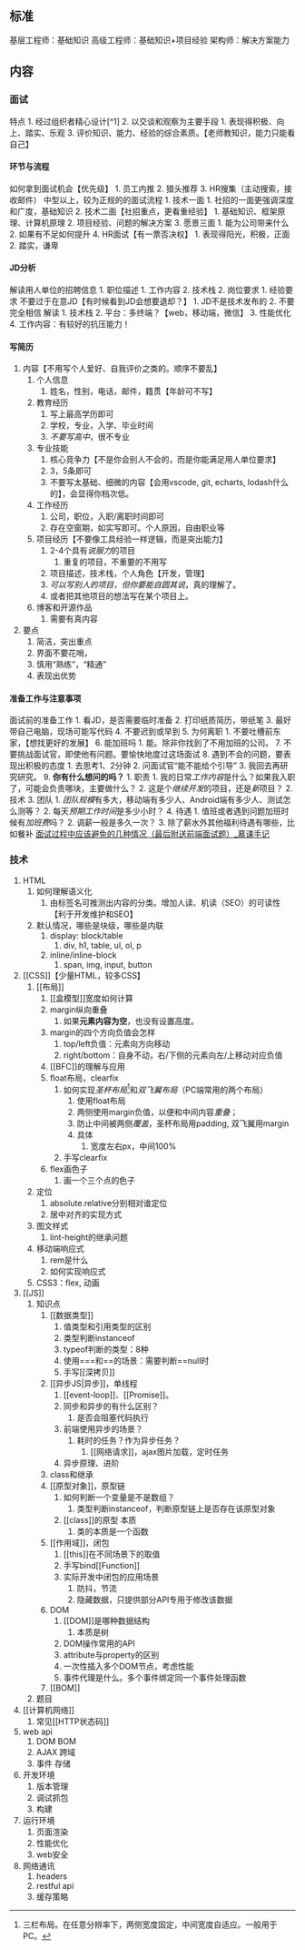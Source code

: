 ## 标准
基层工程师：基础知识
高级工程师：基础知识+项目经验
架构师：解决方案能力
## 内容
### 面试
特点
	1. 经过组织者精心设计[^1] 
	2. 以交谈和观察为主要手段
		1. 表现得积极、向上、踏实、乐观
	3. 评价知识、能力、经验的综合素质。【老师教知识，能力只能看自己】
#### 环节与流程
如何拿到面试机会【优先级】
	1. 员工内推
	2. 猎头推荐
	3. HR搜集（主动搜索，接收邮件）
中型以上，较为正规的的面试流程
	1. 技术一面
		1. 社招的一面更强调深度和广度，基础知识
	2. 技术二面【社招重点，更看重经验】
		1. 基础知识、框架原理、计算机原理
		2. 项目经验、问题的解决方案
	3. 愿景三面
		1. 能为公司带来什么
		2. 如果有不足如何提升
	4. HR面试【有一票否决权】
		1. 表现得阳光，积极，正面
		2. 踏实，谦卑
#### JD分析
解读用人单位的招聘信息
	1. 职位描述
		1. 工作内容
		2. 技术栈
	2. 岗位要求
		1. 经验要求
不要过于在意JD【有时候看到JD会想要退却？】
	1. JD不是技术发布的
	2. 不要完全相信
解读
	1. 技术栈
	2. 平台：多终端？【web，移动端，微信】
	3. 性能优化
	4. 工作内容：有较好的抗压能力！
#### 写简历
1. 内容【不用写个人爱好、自我评价之类的。顺序不要乱】
	1. 个人信息
		1. 姓名，性别，电话，邮件，籍贯【年龄可不写】
	2. 教育经历
		1. 写上最高学历即可
		2. 学校，专业，入学、毕业时间
		3. *不要写高中*，很不专业
	3. 专业技能
		1. 核心竞争力【不是你会别人不会的，而是你能满足用人单位要求】
		2. 3，5条即可
		3. 不要写太基础、细微的内容【会用vscode, git, echarts, lodash什么的】，会显得你档次低。
	4. 工作经历
		1. 公司，职位，入职/离职时间即可
		2. 存在空窗期，如实写即可。个人原因，自由职业等
	5. 项目经历【不要像工具经验一样逻辑，而是突出能力】
		1. 2-4个具有*说服力*的项目
			1. 重复的项目，不重要的不用写
		2. 项目描述，技术栈，个人角色【开发，管理】
		3. *可以写别人的项目，但你要能自圆其说*，真的理解了。
		4. 或者把其他项目的想法写在某个项目上。
	6. 博客和开源作品
		1. 需要有真内容
2. 要点
	1. 简洁，突出重点
	2. 界面不要花哨，
	3. 慎用“熟练”，“精通”
	4. 表现出优势
#### 准备工作与注意事项
面试前的准备工作
	1. 看JD，是否需要临时准备
	2. 打印纸质简历，带纸笔
	3. 最好带自己电脑，现场可能写代码
	4. 不要迟到或早到
	5. 为何离职
		1. 不要吐槽前东家，【想找更好的发展】
	6. 能加班吗
		1. 能。除非你找到了不用加班的公司。
	7. 不要挑战面试官，即使他有问题。要愉快地度过这场面试
	8. 遇到不会的问题，要表现出积极的态度
		1. 去思考1、2分钟
		2. 问面试官“能不能给个引导”
		3. 我回去再研究研究。
	9. **你有什么想问的吗？**
		1. 职责
			1. 我的日常*工作内容*是什么？如果我入职了，可能会负责哪块，主要做什么？
			2. 这是个*继续开发*的项目，还是*新*项目？
		2. 技术
		3. 团队
			1. *团队规模*有多大，移动端有多少人、Android端有多少人、测试怎么测等？
			2. 每天*预期工作时间*是多少小时？
		4. 待遇
			1. 值班或者遇到问题加班时候有*加班费*吗？
			2. 调薪一般是多久一次？
			3. 除了薪水外其他福利待遇有哪些，比如餐补
[面试过程中应该避免的几种情况（最后附送前端面试题）\_慕课手记](https://www.imooc.com/article/300475) 
### 技术
1. HTML
	1. 如何理解语义化
		1. 由标签名可推测出内容的分类。增加人读、机读（SEO）的可读性【利于开发维护和SEO】
	2. 默认情况，哪些是块级，哪些是内联
		1. display: block/table
			1. div, h1, table, ul, ol, p
		2. inline/inline-block
			1. span, img, input, button
2. [[CSS]]【少量HTML，较多CSS】
	1. [[布局]] 
		1. [[盒模型]]宽度如何计算
		2. margin纵向重叠
			1. 如果**元素内容为空**，也没有设置高度。
		3. margin的四个方向负值会怎样
			1. top/left负值：元素向方向移动
			2. right/bottom：自身不动，右/下侧的元素向左/上移动对应负值
		4. [[BFC]]的理解与应用
		5. float布局，clearfix
			1. 如何实现*圣杯布局*[^2]和*双飞翼布局*（PC端常用的两个布局）
				1. 使用float布局
				2. 两侧使用margin负值，以便和中间内容*重叠*；
				3. 防止中间被两侧*覆盖*，圣杯布局用padding, 双飞翼用margin
				4. 具体
					1. 宽度左右px，中间100%
			2. 手写clearfix
		6. flex画色子
			1. 画一个三个点的色子
	2. 定位
		1. absolute.relative分别相对谁定位
		2. 居中对齐的实现方式
	3. 图文样式
		1. lint-height的继承问题
	4. 移动端响应式
		1. rem是什么
		2. 如何实现响应式
	5. CSS3：flex, 动画
3. [[JS]] 
	1. 知识点
		1. [[数据类型]] 
			1. 值类型和引用类型的区别
			2. 类型判断instanceof
			3. typeof判断的类型：8种
			4. 使用\=\==和\=\=的场景：需要判断\==null时 
			5. 手写[[深拷贝]] 
		2. [[异步JS|异步]]，单线程
			1. [[event-loop]]、[[Promise]]。
			2. 同步和异步的有什么区别？
				1. 是否会阻塞代码执行
			3. 前端使用异步的场景？
				1. 耗时的任务？作为异步任务？
					1. [[网络请求]]，ajax图片加载，定时任务 
			4. 异步原理、进阶
		3. class和继承
		4. [[原型对象]]，原型链
			1. 如何判断一个变量是不是数组？
				1. 类型判断instanceof，判断原型链上是否存在该原型对象
			2. [[class]]的原型 本质
				1. 类的本质是一个函数
		5. [[作用域]]，闭包
			1. [[this]]在不同场景下的取值
			2. 手写bind[[Function]] 
			3. 实际开发中闭包的应用场景
				1. 防抖，节流
				2. 隐藏数据，只提供部分API专用于修改该数据
		6. DOM
			1. [[DOM]]是哪种数据结构
				1. 本质是树
			2. DOM操作常用的API
			3. attribute与property的区别
			4. 一次性插入多个DOM节点，考虑性能
			5. 事件代理是什么。多个事件绑定同一个事件处理函数
		7. [[BOM]] 
	2. 题目
4. [[计算机网络]] 
	1. 常见[[HTTP状态码]] 
5. web api
	1. DOM BOM
	2. AJAX 跨域
	3. 事件 存储
6. 开发环境
	1. 版本管理
	2. 调试抓包
	3. 构建
7. 运行环境
	1. 页面渲染
	2. 性能优化
	3. web安全
8. 网络通讯
	1. headers
	2. restful api
	3. 缓存策略




[^2]: 三栏布局。在任意分辨率下，两侧宽度固定，中间宽度自适应。一般用于PC。